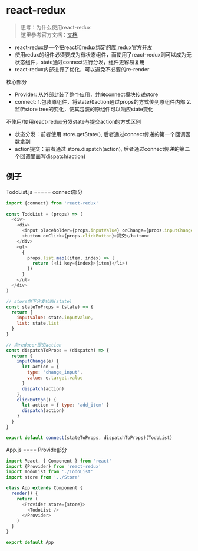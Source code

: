 # react-redux

> 思考：为什么使用react-redux  
这里参考官方文档：[文档](https://react-redux.js.org/introduction/why-use-react-redux)  
- react-redux是一个把react和redux绑定的库,redux官方开发
- 使用redux的组件必须要成为有状态组件，而使用了react-redux则可以成为无状态组件，state通过connect进行分发，组件更容易复用
- react-redux内部进行了优化，可以避免不必要的re-render

核心部分
- Provider: 从外部封装了整个应用，并向connect模块传递store
- connect: 1.包装原组件，将state和action通过props的方式传到原组件内部 2.监听store tree的变化，使其包装的原组件可以响应state变化

不使用/使用react-redux分发state与提交action的方式区别
- 状态分发：前者使用 store.getState(), 后者通过connect传递的第一个回调函数拿到
- action提交：前者通过 store.dispatch(action), 后者通过connect传递的第二个回调里面写dispatch(action)  

## 例子
TodoList.js ===== connect部分
```js
import {connect} from 'react-redux'
 
const TodoList = (props) => (
  <div>
    <div>
      <input placeholder={props.inputValue} onChange={props.inputChange} />
      <button onClick={props.clickButton}>提交</button>
    </div>
    <ul>
      {
        props.list.map((item, index) => {
          return (<li key={index}>{item}</li>)
        })
      }
    </ul>
  </div>
)

// store向下分发状态(state)
const stateToProps = (state) => {
  return {
    inputValue: state.inputValue,
    list: state.list
  }
}

// 向reducer提交action
const dispatchToProps = (dispatch) => {
  return {
    inputChange(e) {
      let action = {
        type: 'change_input',
        value: e.target.value
      }
      dispatch(action)
    },
    clickButton() {
      let action = { type: 'add_item' }
      dispatch(action)
    }
  }
}

export default connect(stateToProps, dispatchToProps)(TodoList)
```

App.js ==== Provide部分
```js
import React, { Component } from 'react'
import {Provider} from 'react-redux'
import TodoList from './TodoList'
import store from '../Store'

class App extends Component {
  render() {
    return (
      <Provider store={store}>
        <TodoList />
      </Provider>
    )
  }
}

export default App
```

